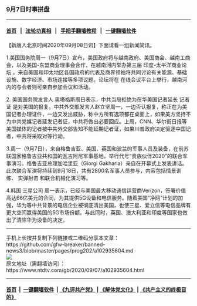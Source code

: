 ### 9月7日时事拼盘
------------------------

#### [首页](https://github.com/gfw-breaker/banned-news3/blob/master/README.md) &nbsp;&nbsp;|&nbsp;&nbsp; [法轮功真相](https://github.com/begood0513/basic/blob/master/README.md)  &nbsp;&nbsp;|&nbsp;&nbsp; [手把手翻墙教程](https://github.com/gfw-breaker/guides/wiki)  &nbsp;&nbsp;|&nbsp;&nbsp; [一键翻墙软件](https://github.com/gfw-breaker/nogfw/blob/master/README.md)  



<div><div class="post_content" itemprop="articleBody">
 <p>
  【新唐人北京时间2020年09月08日讯】下面请看一组新闻简讯。
 </p>
 <p>
  1.美国国务院周一（9月7日）宣布，美国政府将与越南政府、美国商会、越南工商会，以及美国-东盟商业理事会合作，在越南河内举办第三届
  <ok href="https://www.ntdtv.com/gb/印度-太平洋商业论坛.htm">
   印度-太平洋商业论坛
  </ok>
  。来自美国和印太地区各国政府的代表及商界领袖将共同讨论有关能源、基础设施、数字经济、市场连接等多项议题。论坛将在 在线会议平台上举行，越南河内的与会者则可亲自参加会议和活动。
 </p>
 <p>
  2.
  <ok href="https://www.ntdtv.com/gb/美国国务院发言人.htm">
   美国国务院发言人
  </ok>
  奥塔格斯周日表示，中共当局拒绝为在华美国记者延长
  <ok href="https://www.ntdtv.com/gb/记者证.htm">
   记者证
  </ok>
  是对美国的报复。中共外交部发言人赵立坚周一，一边否认报复，称正在为美国记者办理证件，一边又发出威胁，称中方所有选项都在桌面上，如果美方坚持不为中共党媒记者延发记者证，中共将做出必要回应。上周，CNN、华尔街日报等美国媒体的记者被中共外交部告知不能延期记者证，如果川普政府决定驱逐中国记者，中共将采取对等行动。
 </p>
 <p>
  3.周一（9月7日），来自格鲁吉亚、美国、英国和波兰的军事人员及装备，在前苏联国家格鲁吉亚共和国的瓦吉阿尼军事基地，举行代号“贵族伙伴2020”的联合军事演习。格鲁吉亚总理加哈里亚（Giorgi Gakharia）亲自在开幕式上发表讲话。此次联合军演将持续到9月18日，共有2800名军事人员参与，内容包括情景训练、
  <ok href="https://www.ntdtv.com/gb/实弹射击.htm">
   实弹射击
  </ok>
  和联合机械化演习等。
 </p>
 <p>
  4.韩国
  <ok href="https://www.ntdtv.com/gb/三星公司.htm">
   三星公司
  </ok>
  周一表示，已经与美国最大移动通信运营商Verizon，签署价值高达66亿美元的合同，为其提供5G设备和电信服务。随着美国“净网”计划的加强，华为等中共背景的电信企业被彻底清出美国，也使三星、爱立信等电信品牌有更大空间赢得美国的5G市场份额。与此同时，英国、澳大利亚和印度等国家也做出了清除华为设备的决定。
 </p>
 <div class="single_ad">
 </div>
</div>
</div>
<hr/>
手机上长按并复制下列链接或二维码分享本文章：<br/>
https://github.com/gfw-breaker/banned-news3/blob/master/pages/prog202/a102935604.md <br/>
<a href='https://github.com/gfw-breaker/banned-news3/blob/master/pages/prog202/a102935604.md'><img src='https://github.com/gfw-breaker/banned-news3/blob/master/pages/prog202/a102935604.md.png'/></a> <br/>
原文地址（需翻墙访问）：https://www.ntdtv.com/gb/2020/09/07/a102935604.html


------------------------
#### [首页](https://github.com/gfw-breaker/banned-news3/blob/master/README.md) &nbsp;|&nbsp; [一键翻墙软件](https://github.com/gfw-breaker/nogfw/blob/master/README.md) &nbsp;| [《九评共产党》](https://github.com/gfw-breaker/9ping.md/blob/master/README.md#九评之一评共产党是什么) | [《解体党文化》](https://github.com/gfw-breaker/jtdwh.md/blob/master/README.md) | [《共产主义的终极目的》](https://github.com/gfw-breaker/gczydzjmd.md/blob/master/README.md)


<img src='http://gfw-breaker.win/banned-news3/pages/prog202/a102935604.md' width='0px' height='0px'/>